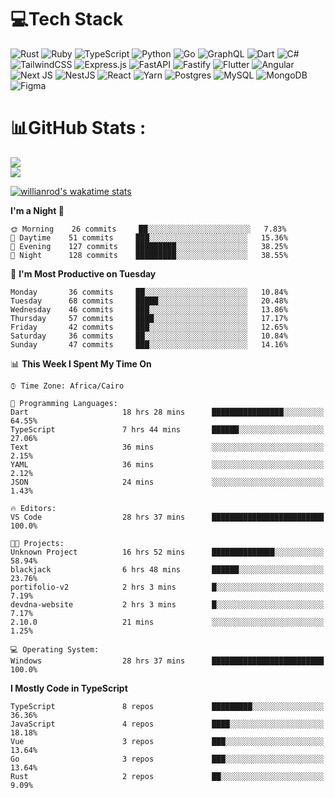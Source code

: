 # 💻Tech Stack

![Rust](https://img.shields.io/badge/rust-%23000000.svg?style=for-the-badge&logo=rust&logoColor=white) ![Ruby](https://img.shields.io/badge/ruby-%23CC342D.svg?style=for-the-badge&logo=ruby&logoColor=white) ![TypeScript](https://img.shields.io/badge/typescript-%23007ACC.svg?style=for-the-badge&logo=typescript&logoColor=white) ![Python](https://img.shields.io/badge/python-3670A0?style=for-the-badge&logo=python&logoColor=ffdd54) ![Go](https://img.shields.io/badge/go-%2300ADD8.svg?style=for-the-badge&logo=go&logoColor=white) ![GraphQL](https://img.shields.io/badge/-GraphQL-E10098?style=for-the-badge&logo=graphql&logoColor=white) ![Dart](https://img.shields.io/badge/dart-%230175C2.svg?style=for-the-badge&logo=dart&logoColor=white) ![C#](https://img.shields.io/badge/c%23-%23239120.svg?style=for-the-badge&logo=c-sharp&logoColor=white) ![TailwindCSS](https://img.shields.io/badge/tailwindcss-%2338B2AC.svg?style=for-the-badge&logo=tailwind-css&logoColor=white) ![Express.js](https://img.shields.io/badge/express.js-%23404d59.svg?style=for-the-badge&logo=express&logoColor=%2361DAFB) ![FastAPI](https://img.shields.io/badge/FastAPI-005571?style=for-the-badge&logo=fastapi) ![Fastify](https://img.shields.io/badge/fastify-%23000000.svg?style=for-the-badge&logo=fastify&logoColor=white) ![Flutter](https://img.shields.io/badge/Flutter-%2302569B.svg?style=for-the-badge&logo=Flutter&logoColor=white) ![Angular](https://img.shields.io/badge/angular-%23DD0031.svg?style=for-the-badge&logo=angular&logoColor=white) ![Next JS](https://img.shields.io/badge/Next-black?style=for-the-badge&logo=next.js&logoColor=white) ![NestJS](https://img.shields.io/badge/nestjs-%23E0234E.svg?style=for-the-badge&logo=nestjs&logoColor=white) ![React](https://img.shields.io/badge/react-%2320232a.svg?style=for-the-badge&logo=react&logoColor=%2361DAFB) ![Yarn](https://img.shields.io/badge/yarn-%232C8EBB.svg?style=for-the-badge&logo=yarn&logoColor=white) ![Postgres](https://img.shields.io/badge/postgres-%23316192.svg?style=for-the-badge&logo=postgresql&logoColor=white) ![MySQL](https://img.shields.io/badge/mysql-%2300f.svg?style=for-the-badge&logo=mysql&logoColor=white) ![MongoDB](https://img.shields.io/badge/MongoDB-%234ea94b.svg?style=for-the-badge&logo=mongodb&logoColor=white)     ![Figma](https://img.shields.io/badge/figma-%23F24E1E.svg?style=for-the-badge&logo=figma&logoColor=white)

# 📊GitHub Stats :

![](https://github-readme-stats.vercel.app/api?username=joetifa2003&theme=tokyonight&hide_border=false&include_all_commits=false&count_private=false)<br/>
![](https://github-readme-streak-stats.herokuapp.com/?user=joetifa2003&theme=tokyonight&hide_border=false)<br/>

[![willianrod's wakatime stats](https://github-readme-stats.vercel.app/api/wakatime?username=joetifa2003&layout=compact)](https://github.com/anuraghazra/github-readme-stats)
<!--START_SECTION:waka-->
**I'm a Night 🦉** 

```text
🌞 Morning    26 commits     ██░░░░░░░░░░░░░░░░░░░░░░░   7.83% 
🌆 Daytime    51 commits     ███░░░░░░░░░░░░░░░░░░░░░░   15.36% 
🌃 Evening    127 commits    █████████░░░░░░░░░░░░░░░░   38.25% 
🌙 Night      128 commits    █████████░░░░░░░░░░░░░░░░   38.55%

```
📅 **I'm Most Productive on Tuesday** 

```text
Monday       36 commits     ██░░░░░░░░░░░░░░░░░░░░░░░   10.84% 
Tuesday      68 commits     █████░░░░░░░░░░░░░░░░░░░░   20.48% 
Wednesday    46 commits     ███░░░░░░░░░░░░░░░░░░░░░░   13.86% 
Thursday     57 commits     ████░░░░░░░░░░░░░░░░░░░░░   17.17% 
Friday       42 commits     ███░░░░░░░░░░░░░░░░░░░░░░   12.65% 
Saturday     36 commits     ██░░░░░░░░░░░░░░░░░░░░░░░   10.84% 
Sunday       47 commits     ███░░░░░░░░░░░░░░░░░░░░░░   14.16%

```


📊 **This Week I Spent My Time On** 

```text
⌚︎ Time Zone: Africa/Cairo

💬 Programming Languages: 
Dart                     18 hrs 28 mins      ████████████████░░░░░░░░░   64.55% 
TypeScript               7 hrs 44 mins       ██████░░░░░░░░░░░░░░░░░░░   27.06% 
Text                     36 mins             ░░░░░░░░░░░░░░░░░░░░░░░░░   2.15% 
YAML                     36 mins             ░░░░░░░░░░░░░░░░░░░░░░░░░   2.12% 
JSON                     24 mins             ░░░░░░░░░░░░░░░░░░░░░░░░░   1.43%

🔥 Editors: 
VS Code                  28 hrs 37 mins      █████████████████████████   100.0%

🐱‍💻 Projects: 
Unknown Project          16 hrs 52 mins      ██████████████░░░░░░░░░░░   58.94% 
blackjack                6 hrs 48 mins       ██████░░░░░░░░░░░░░░░░░░░   23.76% 
portifolio-v2            2 hrs 3 mins        █░░░░░░░░░░░░░░░░░░░░░░░░   7.19% 
devdna-website           2 hrs 3 mins        █░░░░░░░░░░░░░░░░░░░░░░░░   7.17% 
2.10.0                   21 mins             ░░░░░░░░░░░░░░░░░░░░░░░░░   1.25%

💻 Operating System: 
Windows                  28 hrs 37 mins      █████████████████████████   100.0%

```

**I Mostly Code in TypeScript** 

```text
TypeScript               8 repos             █████████░░░░░░░░░░░░░░░░   36.36% 
JavaScript               4 repos             ████░░░░░░░░░░░░░░░░░░░░░   18.18% 
Vue                      3 repos             ███░░░░░░░░░░░░░░░░░░░░░░   13.64% 
Go                       3 repos             ███░░░░░░░░░░░░░░░░░░░░░░   13.64% 
Rust                     2 repos             ██░░░░░░░░░░░░░░░░░░░░░░░   9.09%

```



<!--END_SECTION:waka-->
